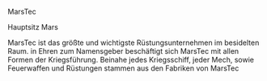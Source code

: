 MarsTec

Hauptsitz Mars

MarsTec ist das größte und wichtigste Rüstungsunternehmen im besidelten Raum.
in Ehren zum Namensgeber beschäftigt sich MarsTec mit allen Formen der Kriegsführung.
Beinahe jedes Kriegsschiff, jeder Mech, sowie Feuerwaffen und Rüstungen stammen 
aus den Fabriken von MarsTec
